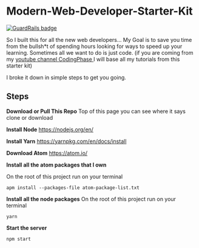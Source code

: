 # Modern-Web-Developer-Starter-Kit

[![GuardRails badge](https://badges.production.guardrails.io/shtakai/Modern-Web-Developer-Starter-Kit.svg)](https://www.guardrails.io)


So I built this for all the new web developers... My Goal is to save you time from the bullsh*t of spending hours looking for ways to speed up your learning. Sometimes all we want to do is just code.
(if you are coming from my  [youtube channel CodingPhase ](https://www.youtube.com/channel/UC46wWUso9H5KPQcoL9iE3Ug) I will base all my tutorials from this starter kit)

I broke it down in simple steps to get you going.

**Steps**
---------

**Download or Pull This Repo**
	Top of this page you can see where it says clone or download

 **Install Node**
	https://nodejs.org/en/

**Install Yarn**
	https://yarnpkg.com/en/docs/install

**Download Atom**
	https://atom.io/

**Install all the atom packages that I own**

On the root of this project run on your terminal

    apm install --packages-file atom-package-list.txt

 **Install all the node packages**
On the root of this project run on your terminal


    yarn


**Start the server**

    npm start
